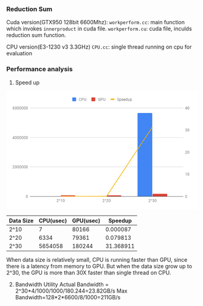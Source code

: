 ### Reduction Sum
Cuda version(GTX950 128bit 6600Mhz):
`workperform.cc`: main function which invokes `innerproduct` in cuda file.
`workperform.cu`: cuda file, inculds reduction sum function.

CPU version(E3-1230 v3 3.3GHz)
`CPU.cc`: single thread running on cpu for evaluation

### Performance analysis
1. Speed up

![img](imgs/chart.png)

| Data Size | CPU(usec) | GPU(usec) | Speedup   | 
|-----------|-----------|-----------|-----------| 
| 2^10      | 7         | 80166     | 0.000087  | 
| 2^20      | 6334      | 79361     | 0.079813  | 
| 2^30      | 5654058   | 180244    | 31.368911 | 

When data size is relatively small, CPU is running faster than GPU, since there is a latency from memory to GPU. But when the data size grow up to 2^30, the GPU is more than 30X faster than single thread on CPU. 

2. Bandwidth Utility
Actual Bandwidth = 2^30\*4/1000/1000/180.244=23.82GB/s
Max Bandwidth=128\*2\*6600/8/1000=211GB/s
